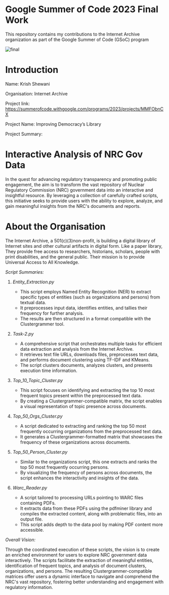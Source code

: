 # Google Summer of Code 2023 Final Work
This repository contains my contributions to the Internet Archive organization as part of the Google Summer of Code (GSoC) program 

![final](https://github.com/krish-910/GSoC_IA/assets/77330476/9148986c-d16a-4291-ba2c-029d0f85d4c0)

# Introduction
Name: Krish Shewani

Organisation: Internet Archive

Project link: https://summerofcode.withgoogle.com/programs/2023/projects/MMFObnCX 

Project Name: Improving Democracy’s Library

Project Summary:

# Interactive Analysis of NRC Gov Data

In the quest for advancing regulatory transparency and promoting public engagement, the aim is to transform the vast repository of Nuclear Regulatory Commission (NRC) government data into an interactive and insightful resource. By leveraging a collection of carefully crafted scripts, this initiative seeks to provide users with the ability to explore, analyze, and gain meaningful insights from the NRC's documents and reports.

# About the Organisation
The Internet Archive, a 501(c)(3)non-profit, is building a digital library of Internet sites and other cultural artifacts in digital form. Like a paper library, They provide free access to researchers, historians, scholars, people with print disabilities, and the general public. Their mission is to provide Universal Access to All Knowledge.


*Script Summaries:*

1. *Entity_Extraction.py*
   - This script employs Named Entity Recognition (NER) to extract specific types of entities (such as organizations and persons) from textual data.
   - It preprocesses input data, identifies entities, and tallies their frequency for further analysis.
   - The results are then structured in a format compatible with the Clustergrammer tool.

2. *Task-2.py*
   - A comprehensive script that orchestrates multiple tasks for efficient data extraction and analysis from the Internet Archive.
   - It retrieves text file URLs, downloads files, preprocesses text data, and performs document clustering using TF-IDF and KMeans.
   - The script clusters documents, analyzes clusters, and presents execution time information.

3. *Top_10_Topic_Cluster.py*
   - This script focuses on identifying and extracting the top 10 most frequent topics present within the preprocessed text data.
   - By creating a Clustergrammer-compatible matrix, the script enables a visual representation of topic presence across documents.

4. *Top_50_Orgs_Cluster.py*
   - A script dedicated to extracting and ranking the top 50 most frequently occurring organizations from the preprocessed text data.
   - It generates a Clustergrammer-formatted matrix that showcases the frequency of these organizations across documents.

5. *Top_50_Person_Cluster.py*
   - Similar to the organizations script, this one extracts and ranks the top 50 most frequently occurring persons.
   - By visualizing the frequency of persons across documents, the script enhances the interactivity and insights of the data.

6. *Warc_Reader.py*
   - A script tailored to processing URLs pointing to WARC files containing PDFs.
   - It extracts data from these PDFs using the pdfminer library and compiles the extracted content, along with problematic files, into an output file.
   - This script adds depth to the data pool by making PDF content more accessible.

*Overall Vision:*

Through the coordinated execution of these scripts, the vision is to create an enriched environment for users to explore NRC government data interactively. The scripts facilitate the extraction of meaningful entities, identification of frequent topics, and analysis of document clusters, organizations, and persons. The resulting Clustergrammer-compatible matrices offer users a dynamic interface to navigate and comprehend the NRC's vast repository, fostering better understanding and engagement with regulatory information.

